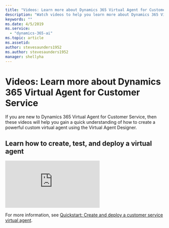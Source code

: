 ```yaml
---
title: "Videos: Learn more about Dynamics 365 Virtual Agent for Customer Service"
description: "Watch videos to help you learn more about Dynamics 365 Virtual Agent for Customer Service."
keywords: ""
ms.date: 4/5/2019
ms.service:
  - "dynamics-365-ai"
ms.topic: article
ms.assetid: 
author: stevesaunders1952
ms.author: stevesaunders1952
manager: shellyha
---
```


# Videos: Learn more about Dynamics 365 Virtual Agent for Customer Service

If you are new to Dynamics 365 Virtual Agent for Customer Service, then these videos will help you gain a quick understanding of how to create a powerful custom virtual agent using the Virtual Agent Designer.

## Learn how to create, test, and deploy a virtual agent

<div class="embeddedvideo"><iframe src="http://go.microsoft.com/fwlink/?linkid=2062988" frameborder="0" allowfullscreen=""></iframe></div>

For more information, see [Quickstart: Create and deploy a customer service virtual agent](quickstart.md).